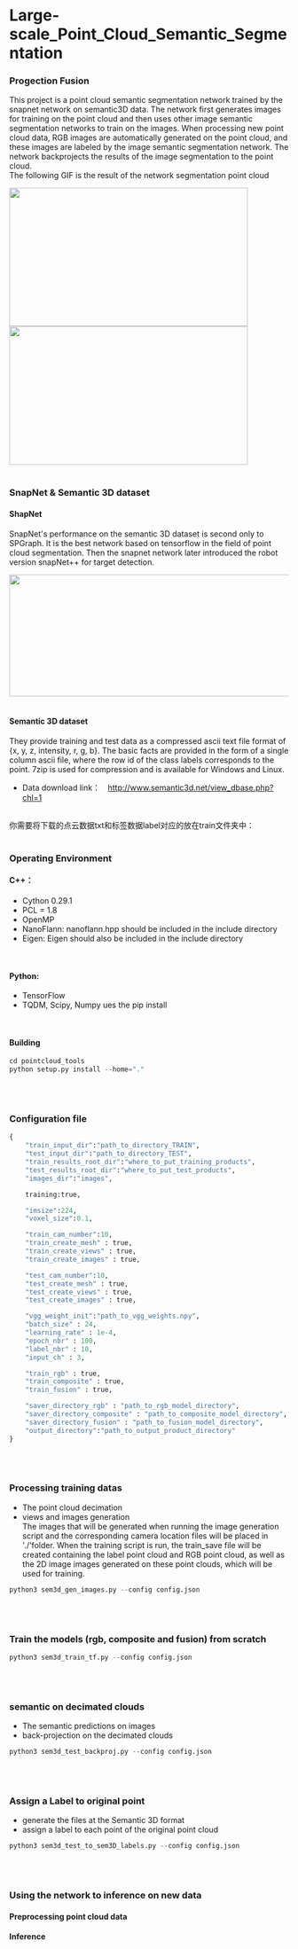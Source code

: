 # Large-scale_Point_Cloud_Semantic_Segmentation
### Progection Fusion
This project is a point cloud semantic segmentation network trained by the snapnet network on semantic3D data. The network first generates images for training on the point cloud and then uses other image semantic segmentation networks to train on the images. When processing new point cloud data, RGB images are automatically generated on the point cloud, and these images are labeled by the image semantic segmentation network. The network backprojects the results of the image segmentation to the point cloud.
<br>
The following GIF is the result of the network segmentation point cloud
<br>

<img width="430" height="250" src="https://github.com/ZGX010/Large-scale_Point_Cloud_Semantic_Segmentation/blob/master/doc/1.gif"/></div><img width="430" height="250" src="https://github.com/ZGX010/Large-scale_Point_Cloud_Semantic_Segmentation/blob/master/doc/2.gif"/></div>
<br>
<br>

### SnapNet & Semantic 3D dataset
#### ShapNet
SnapNet's performance on the semantic 3D dataset is second only to SPGraph. It is the best network based on tensorflow in the field of point cloud segmentation. Then the snapnet network later introduced the robot version snapNet++ for target detection.
<br>

<div align=center><img width="850" height="220" src="https://github.com/ZGX010/Large-scale_Point_Cloud_Semantic_Segmentation/blob/master/doc/fllow.png"/></div>
<br>

#### Semantic 3D dataset
They provide training and test data as a compressed ascii text file format of {x, y, z, intensity, r, g, b}. The basic facts are provided in the form of a single column ascii file, where the row id of the class labels corresponds to the point. 7zip is used for compression and is available for Windows and Linux. <br>
* Data download link：　http://www.semantic3d.net/view_dbase.php?chl=1
<br>
你需要将下载的点云数据txt和标签数据label对应的放在train文件夹中：
<br>
<br>

### Operating Environment
#### C++：　
* Cython 0.29.1
* PCL = 1.8
* OpenMP
* NanoFlann: nanoflann.hpp should be included in the include directory
* Eigen: Eigen should also be included in the include directory
<br>

#### Python: 
* TensorFlow
* TQDM, Scipy, Numpy
ues the pip install 
<br>

#### Building

```python
cd pointcloud_tools
python setup.py install --home="."
```
<br>
<br>

### Configuration file
```python
{
    "train_input_dir":"path_to_directory_TRAIN",
    "test_input_dir":"path_to_directory_TEST",
    "train_results_root_dir":"where_to_put_training_products",
    "test_results_root_dir":"where_to_put_test_products",
    "images_dir":"images",

    training:true,

    "imsize":224,
    "voxel_size":0.1,

    "train_cam_number":10,
    "train_create_mesh" : true,
    "train_create_views" : true,
    "train_create_images" : true,

    "test_cam_number":10,
    "test_create_mesh" : true,
    "test_create_views" : true,
    "test_create_images" : true,

    "vgg_weight_init":"path_to_vgg_weights.npy",
    "batch_size" : 24,
    "learning_rate" : 1e-4,
    "epoch_nbr" : 100,
    "label_nbr" : 10,
    "input_ch" : 3,

    "train_rgb" : true,
    "train_composite" : true,
    "train_fusion" : true,

    "saver_directory_rgb" : "path_to_rgb_model_directory",
    "saver_directory_composite" : "path_to_composite_model_directory",
    "saver_directory_fusion" : "path_to_fusion_model_directory",
    "output_directory":"path_to_output_product_directory"
}
```
<br>
<br>

### Processing training datas
* The point cloud decimation <br>
* views and images generation <br>
The images that will be generated when running the image generation script and the corresponding camera location files will be placed in './'folder.
When the training script is run, the train_save file will be created containing the label point cloud and RGB point cloud, as well as the 2D image images generated on these point clouds, which will be used for training.
```python
python3 sem3d_gen_images.py --config config.json 
```
<br>
<br>

### Train the models (rgb, composite and fusion) from scratch

```python
python3 sem3d_train_tf.py --config config.json
```
<br>
<br>

### semantic on decimated clouds
* The semantic predictions on images <br>
* back-projection on the decimated clouds <br>
```python
python3 sem3d_test_backproj.py --config config.json
```
<br>
<br>

### Assign a Label to original point
* generate the files at the Semantic 3D format <br>
* assign a label to each point of the original point cloud <br>
```python
python3 sem3d_test_to_sem3D_labels.py --config config.json
```
<br>
<br>

### Using the network to inference on new data
#### Preprocessing point cloud data

#### Inference

